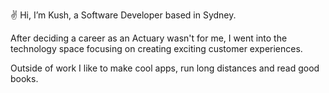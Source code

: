 ✌️ Hi, I’m Kush, a Software Developer based in Sydney. 

After deciding a career as an Actuary wasn't for me, I went into the technology space focusing on creating exciting customer experiences. 

Outside of work I like to make cool apps, run long distances and read good books.
